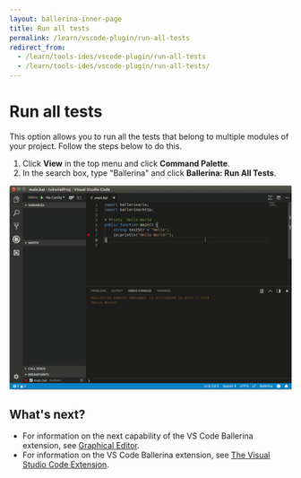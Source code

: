 ```yaml
---
layout: ballerina-inner-page
title: Run all tests
permalink: /learn/vscode-plugin/run-all-tests
redirect_from:
  - /learn/tools-ides/vscode-plugin/run-all-tests
  - /learn/tools-ides/vscode-plugin/run-all-tests/
---
```


# Run all tests

This option allows you to run all the tests that belong to multiple modules of your project. Follow the steps below to do this.

1. Click **View** in the top menu and click **Command Palette**.
2. In the search box, type "Ballerina" and click **Ballerina: Run All Tests**.

![Run all tests](/learn/images/run-all-tests.gif)

## What's next?

- For information on the next capability of the VS Code Ballerina extension, see [Graphical Editor](/learn/vscode-plugin/graphical-editor.md).
- For information on the VS Code Ballerina extension, see [The Visual Studio Code Extension](/learn/vscode-plugin/vscode-plugin.md).